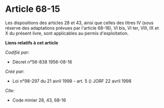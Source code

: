 # Article 68-15

Les dispositions des articles 28 et 43, ainsi que celles des titres IV (sous réserve des adaptations prévues par l'article
68-16), VI bis, VI ter, VIII, IX et X du présent livre, sont applicables au permis d'exploitation.

**Liens relatifs à cet article**

_Codifié par_:

  - Décret n°56-838 1956-08-16

_Créé par_:

  - Loi n°98-297 du 21 avril 1998 - art. 5 () JORF 22 avril 1998

_Cite_:

  - Code minier 28, 43, 68-16
